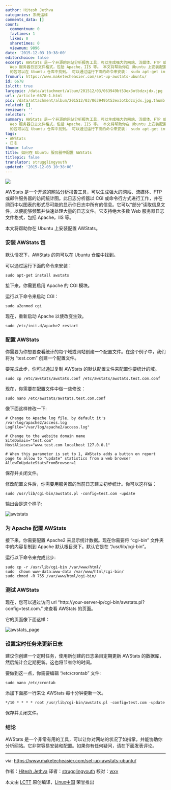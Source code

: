 ```yaml
---
author: Hitesh Jethva
categories: 系统运维
comments_data: []
count:
  commentnum: 0
  favtimes: 1
  likes: 0
  sharetimes: 0
  viewnum: 9896
date: '2015-12-03 10:38:00'
editorchoice: false
excerpt: AWStats 是一个开源的网站分析报告工具，可以生成强大的网站、流媒体、FTP 或邮件服务器的访问统计图。此日志分析器以 CGI 或命令行方式进行工作，并在网页中以图表的形式尽可能的显示你日志中所有的信息。它可以部分读取信息文件，以便能够频繁并快速处理大量的日志文件。它支持绝大多数
  Web 服务器日志文件格式，包括 Apache，IIS 等。 本文将帮助你在 Ubuntu 上安装配置 AWStats。 安装 AWStats 包 默认情况下，AWStats
  的包可以在 Ubuntu 仓库中找到。 可以通过运行下面的命令来安装： sudo apt-get install awstats  接下来，你需要
fromurl: https://www.maketecheasier.com/set-up-awstats-ubuntu/
id: 6678
islctt: true
largepic: /data/attachment/album/201512/03/063949bt53ex3otbdzxjdx.jpg
url: /article-6678-1.html
pic: /data/attachment/album/201512/03/063949bt53ex3otbdzxjdx.jpg.thumb.jpg
related: []
reviewer: ''
selector: ''
summary: AWStats 是一个开源的网站分析报告工具，可以生成强大的网站、流媒体、FTP 或邮件服务器的访问统计图。此日志分析器以 CGI 或命令行方式进行工作，并在网页中以图表的形式尽可能的显示你日志中所有的信息。它可以部分读取信息文件，以便能够频繁并快速处理大量的日志文件。它支持绝大多数
  Web 服务器日志文件格式，包括 Apache，IIS 等。 本文将帮助你在 Ubuntu 上安装配置 AWStats。 安装 AWStats 包 默认情况下，AWStats
  的包可以在 Ubuntu 仓库中找到。 可以通过运行下面的命令来安装： sudo apt-get install awstats  接下来，你需要
tags:
- AWStats
- 日志
thumb: false
title: 如何在 Ubuntu 服务器中配置 AWStats
titlepic: false
translator: strugglingyouth
updated: '2015-12-03 10:38:00'
---
```


![](/data/attachment/album/201512/03/063949bt53ex3otbdzxjdx.jpg)


AWStats 是一个开源的网站分析报告工具，可以生成强大的网站、流媒体、FTP 或邮件服务器的访问统计图。此日志分析器以 CGI 或命令行方式进行工作，并在网页中以图表的形式尽可能的显示你日志中所有的信息。它可以“部分”读取信息文件，以便能够频繁并快速处理大量的日志文件。它支持绝大多数 Web 服务器日志文件格式，包括 Apache，IIS 等。


本文将帮助你在 Ubuntu 上安装配置 AWStats。


### 安装 AWStats 包


默认情况下，AWStats 的包可以在 Ubuntu 仓库中找到。


可以通过运行下面的命令来安装：



```
sudo apt-get install awstats

```

接下来，你需要启用 Apache 的 CGI 模块。


运行以下命令来启动 CGI：



```
sudo a2enmod cgi

```

现在，重新启动 Apache 以使改变生效。



```
sudo /etc/init.d/apache2 restart

```

### 配置 AWStats


你需要为你想要查看统计的每个域或网站创建一个配置文件。在这个例子中，我们将为 “test.com” 创建一个配置文件。


要完成此步，你可以通过复制 AWStats 的默认配置文件来配置你要统计的域。



```
sudo cp /etc/awstats/awstats.conf /etc/awstats/awstats.test.com.conf

```

现在，你需要在配置文件中做一些修改：



```
sudo nano /etc/awstats/awstats.test.com.conf

```

像下面这样修改一下:



```
# Change to Apache log file, by default it's /var/log/apache2/access.log
LogFile="/var/log/apache2/access.log"

# Change to the website domain name
SiteDomain="test.com"
HostAliases="www.test.com localhost 127.0.0.1"

# When this parameter is set to 1, AWStats adds a button on report page to allow to "update" statistics from a web browser
AllowToUpdateStatsFromBrowser=1

```

保存并关闭文件。


修改配置文件后，你需要用服务器的当前日志建立初步统计。你可以这样做：



```
sudo /usr/lib/cgi-bin/awstats.pl -config=test.com -update

```

输出会是这个样子:


![awtstats](/data/attachment/album/201512/03/063950x1vki1ii21011v45.png)


### 为 Apache 配置 AWStats


接下来，你需要配置 Apache2 来显示统计数据。现在你需要将 “cgi-bin” 文件夹中的内容复制到 Apache 默认根目录下。默认它是在 “/usr/lib/cgi-bin”。


运行以下命令来完成此步:



```
sudo cp -r /usr/lib/cgi-bin /var/www/html/
sudo  chown www-data:www-data /var/www/html/cgi-bin/
sudo chmod -R 755 /var/www/html/cgi-bin/

```

### 测试 AWStats


现在，您可以通过访问 url “http://your-server-ip/cgi-bin/awstats.pl?config=test.com.” 来查看 AWStats 的页面。


它的页面像下面这样：


![awstats_page](/data/attachment/album/201512/03/063950ph7krr1771iwccht.jpg)


### 设置定时任务来更新日志


建议你创建一个定时任务，使用新创建的日志条目定期更新 AWStats 的数据库，然后统计会定期更新。这也将节省你的时间。


要做到这一点，你需要编辑 “/etc/crontab” 文件:



```
sudo nano /etc/crontab

```

添加下面那一行来让 AWStats 每十分钟更新一次。



```
*/10 * * * * root /usr/lib/cgi-bin/awstats.pl -config=test.com -update

```

保存并关闭文件。


### 结论


AWStats 是一个非常有用的工具，可以让你对网站的状况了如指掌，并能协助你分析网站。它非常容易安装和配置。如果你有任何疑问，请在下面发表评论。




---


via: <https://www.maketecheasier.com/set-up-awstats-ubuntu/>


作者：[Hitesh Jethva](https://www.maketecheasier.com/author/hiteshjethva/) 译者：[strugglingyouth](https://github.com/strugglingyouth) 校对：[wxy](https://github.com/wxy)


本文由 [LCTT](https://github.com/LCTT/TranslateProject) 原创编译，[Linux中国](https://linux.cn/) 荣誉推出